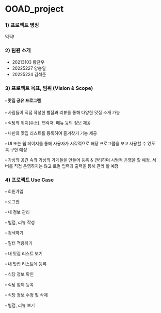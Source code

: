 # OOAD_project

### 1) 프로젝트 명칭
 먹픽!

### 2) 팀원 소개
 - 20213103 황찬우
 - 20225227 양승일
 - 20225224 김석준

### 3) 프로젝트 목표, 범위 (Vision & Scope)
#### ▫ 맛집 공유 프로그램
 ▫ 사람들이 직접 작성한 별점과 리뷰를 통해 다양한 맛집 소개 가능 
 
 ▫ 식당의 위치(주소), 연락처, 메뉴 등의 정보 제공 

 ▫ 나만의 맛집 리스트를 등록하여 즐겨찾기 기능 제공

 ▫ UI 또는 웹 페이지를 통해 사용자가 시각적으로 해당 프로그램을 보고 사용할 수 있도록 구현 예정
 
 ▫ 가상의 공간 속의 가상의 가게들을 만들어 등록 & 관리하며 시범적 운영을 할 예정. 서버를 직접 운영하지는 않고 로컬 입력과 출력을 통해 관리 할 예정

### 4) 프로젝트 Use Case

 ▫ 회원가입

 ▫ 로그인

 ▫ 내 정보 관리

 ▫ 별점, 리뷰 작성

 ▫ 검색하기

 ▫ 필터 적용하기

 ▫ 내 맛집 리스트 보기

 ▫ 내 맛집 리스트에 등록

 ▫ 식당 정보 확인

 ▫ 식당 업체 등록

 ▫ 식당 정보 수정 및 삭제
 
 ▫ 별점, 리뷰 보기
 
 